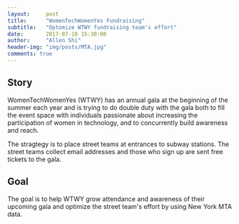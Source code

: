 ```yaml
---
layout:     post
title:      "WomenTechWomenYes Fundraising"
subtitle:   "Optomize WTWY fundraising team's effort"
date:       2017-07-10 15:30:00
author:     "Allen Shi"
header-img: "img/posts/MTA.jpg"
comments: true
---
```


## Story
WomenTechWomenYes (WTWY) has an annual gala at the beginning of the summer each year and is trying to do double duty with the gala both to fill the event space with individuals passionate about increasing the participation of women in technology, and to concurrently build awareness and reach.

The stragtegy is to place street teams at entrances to subway stations. The street teams collect email addresses and those who sign up are sent free tickets to the gala.

## Goal
The goal is to help WTWY grow attendance and awareness of their upcoming gala and optimize the street team's effort by using New York MTA data.

